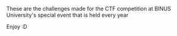 These are the challenges made for the CTF competition at BINUS University's special event that is held every year

Enjoy :D
